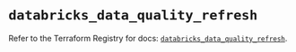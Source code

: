 # `databricks_data_quality_refresh`

Refer to the Terraform Registry for docs: [`databricks_data_quality_refresh`](https://registry.terraform.io/providers/databricks/databricks/1.94.0/docs/resources/data_quality_refresh).
